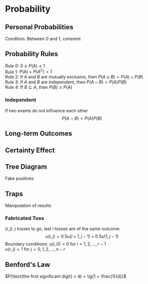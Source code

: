 # Probability
## Personal Probabilities
Condition: Between 0 and 1, coherent

## Probability Rules
Rule 0: $0 \leq P(A) \leq 1$  
Rule 1: $P(A) + P(A^C) = 1$  
Rule 2: If $A$ and $B$ are mutually exclusive, then $P(A  \cup B) = P(A) + P(B)$  
Rule 3: If $A$ and $B$ are independent, then $P(A \cap B) = P(A) P(B)$  
Rule 4: If $B \subseteq A$, then $P(B) \leq P(A)$

### Independent
If two events do not influence each other
$$P(A \cap B) = P(A) P(B)$$

## Long-term Outcomes

## Certainty Effect

## Tree Diagram
Fake positives

## Traps
Manipulation of results

### Fabricated Toss
$(i, j)$: $j$ tosses to go, last $i$ tosses are of the same outcome.  
$$u(i, j) = 0.5u(i + 1, j - 1) + 0.5u(1, j - 1)$$
Boundary conditions:
$u(i, 0) = 0$ for $i = 1, 2, ..., r - 1$  
$u(r, j) = 1$ for $j = 0, 1, 2, ..., n - r$

## Benford's Law
$P(\text{the first significant digit} = d) = \lg(1 + \frac{1}{d})$